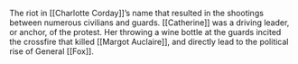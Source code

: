 The riot in [[Charlotte Corday]]’s name that resulted in the shootings between numerous civilians and guards. [[Catherine]] was a driving leader, or anchor, of the protest. Her throwing a wine bottle at the guards incited the crossfire that killed [[Margot Auclaire]], and directly lead to the political rise of General [[Fox]]. 